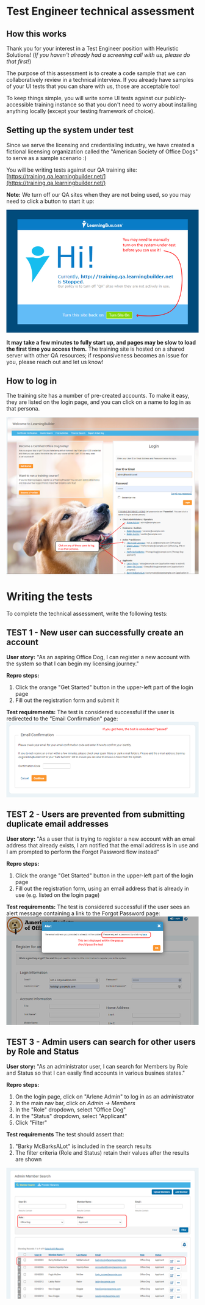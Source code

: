 # Test Engineer technical assessment

## How this works

Thank you for your interest in a Test Engineer position with Heuristic Solutions! (*If you haven't already had a screening call with us, please do that first!*) 

The purpose of this assessment is to create a code sample that we can collaboratively review in a technical interview. If you already have samples of your UI tests that you can share with us, those are acceptable too!

To keep things simple, you will write some UI tests against our publicly-accessible training instance so that you don't need to worry about installing anything locally (except your testing framework of choice).

## Setting up the system under test

Since we serve the licensing and credentialing industry, we have created a fictional licensing organization called the "American Society of Office Dogs" to serve as a sample scenario :) 

You will be writing tests against our QA training site: [https://training.qa.learningbuilder.net/](https://training.qa.learningbuilder.net/)

**Note:** We turn off our QA sites when they are not being used, so you may need to click a button to start it up:

![Starting the test site](https://github.com/HeuristicSolutions/Heuristics.TestEngineerEval/blob/main/assets/TurnSiteOn.png?raw=true)
 
**It may take a few minutes to fully start up, and pages may be slow to load the first time you access them.** The training site is hosted on a shared server with other QA resources; if responsiveness becomes an issue for you, please reach out and let us know!

## How to log in

The training site has a number of pre-created accounts. To make it easy, they are listed on the login page, and you can click on a name to log in as that persona.

![Logging in](https://github.com/HeuristicSolutions/Heuristics.TestEngineerEval/blob/main/assets/HowToLogIn.png?raw=true)

# Writing the tests

To complete the technical assessment, write the following tests: 

## TEST 1 - New user can successfully create an account

**User story:**
"As an aspiring Office Dog, I can register a new account with the system so that I can begin my licensing journey."

**Repro steps:**
1. Click the orange "Get Started" button in the upper-left part of the login page
2. Fill out the registration form and submit it

**Test requirements:**
The test is considered successful if the user is redirected to the "Email Confirmation" page:
![Email Confirmation Page](https://github.com/HeuristicSolutions/Heuristics.TestEngineerEval/blob/main/assets/EmailConfirmationPage.png?raw=true)


## TEST 2 - Users are prevented from submitting duplicate email addresses

**User story:**
"As a user that is trying to register a new account with an email address that already exists, I am notified that the email address is in use and I am prompted to perform the Forgot Password flow instead"

**Repro steps:**
1. Click the orange "Get Started" button in the upper-left part of the login page
2. Fill out the registration form, using an email address that is already in use (e.g. listed on the login page)

**Test requirements:**
The test is considered successful if the user sees an alert message containing a link to the Forgot Password page:
![Already Exists Popup](https://github.com/HeuristicSolutions/Heuristics.TestEngineerEval/blob/main/assets/EmailExistsPopup.png?raw=true)


## TEST 3 - Admin users can search for other users by Role and Status

**User story:**
"As an administrator user, I can search for Members by Role and Status so that I can easily find accounts in various busines states."

**Repro steps:**
1. On the login page, click on "Arlene Admin" to log in as an administrator
2. In the main nav bar, click on *Admin -> Members*
3. In the "Role" dropdown, select "Office Dog"
4. In the "Status" dropdown, select "Applicant"
5. Click "Filter"

**Test requirements**
The test should assert that:
1. "Barky McBarksALot" is included in the search results
2. The filter criteria (Role and Status) retain their values after the results are shown

![Admin Search Results](https://github.com/HeuristicSolutions/Heuristics.TestEngineerEval/blob/main/assets/AdminMemberSearch.png?raw=true)
